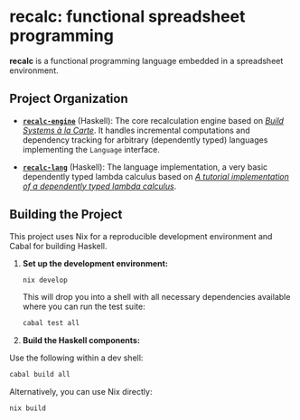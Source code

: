 # recalc: functional spreadsheet programming

**recalc** is a functional programming language embedded in a spreadsheet environment.

## Project Organization

- **[`recalc-engine`](./lib/engine/Recalc/Engine.hs)** (Haskell):
  The core recalculation engine based on [*Build Systems à la Carte*][build]. It handles
  incremental computations and dependency tracking for arbitrary (dependently typed)
  languages implementing the `Language` interface.

- **[`recalc-lang`](./lib/lang/Recalc)** (Haskell): The language implementation, a very basic
  dependently typed lambda calculus based on
  [*A tutorial implementation of a dependently typed lambda calculus*][lambdaPi].

## Building the Project

This project uses Nix for a reproducible development environment and Cabal for building Haskell.

1. **Set up the development environment:**

   ```bash
   nix develop
   ```

   This will drop you into a shell with all necessary dependencies available where you can run the
   test suite:

   ```bash
   cabal test all
   ```

2. **Build the Haskell components:**

  Use the following within a dev shell:

   ```bash
   cabal build all
   ```

   Alternatively, you can use Nix directly:

   ```bash
   nix build
   ```

<!-- References -->

  [build]: https://dl.acm.org/doi/10.1145/3236774
  [lambdaPi]: https://www.andres-loeh.de/LambdaPi/LambdaPi.pdf
